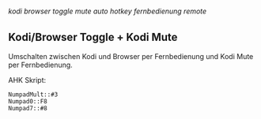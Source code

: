 ###### kodi browser toggle mute auto hotkey fernbedienung remote

## Kodi/Browser Toggle + Kodi Mute

Umschalten zwischen Kodi und Browser per Fernbedienung und Kodi Mute per Fernbedienung.

AHK Skript:<br>

```
NumpadMult::#3
Numpad0::F8
Numpad7::#8
```
